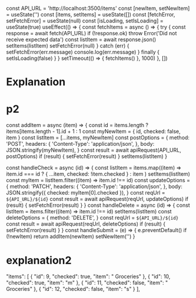 #

const API_URL = 'http://localhost:3500/items'
const [newItem, setNewItem] = useState('')
const [items, setItems] = useState([])
const [fetchError, setFetchError] = useState(null)
const [isLoading, setIsLoading] = useState(true)
useEffect(() => {
const fetchItems = async () => {
try {
const response = await fetch(API_URL)
if (!response.ok) throw Error('Did not receive expected data')
const listItem = await response.json()
setItems(listItem)
setFetchError(null)
} catch (err) {
setFetchError(err.message)
console.log(err.message)
} finally {
setIsLoading(false)
}
}
setTimeout(() => {
fetchItems()
}, 1000)
}, [])

# Explanation

# p2

const addItem = async (item) => {
const id = items.length ? items[items.length - 1].id + 1 : 1
const myNewItem = { id, checked: false, item }
const listItem = [...items, myNewItem]
const postOptions = {
method: 'POST',
headers: {
'Content-Type': 'application/json',
},
body: JSON.stringify(myNewItem),
}
const result = await apiRequest(API_URL, postOptions)
if (result) {
setFetchError(result)
}
setItems(listItem)
}

const handleCheck = async (id) => {
const listItem = items.map((item) =>
item.id === id ? { ...item, checked: !item.checked } : item
)
setItems(listItem)
const myItem = listItem.filter((item) => item.id !== id)
const updateOptions = {
method: 'PATCH',
headers: {
'Content-Type': 'application/json',
},
body: JSON.stringify({ checked: myItem[0].checked }),
}
const reqUrl = `${API_URL}/${id}`
const result = await apiRequest(reqUrl, updateOptions)
if (result) {
setFetchError(result)
}
}
const handleDelete = async (id) => {
const listItem = items.filter((item) => item.id !== id)
setItems(listItem)
const deleteOptions = {
method: 'DELETE',
}
const reqUrl = `${API_URL}/${id}`
const result = await apiRequest(reqUrl, deleteOptions)
if (result) {
setFetchError(result)
}
}
const handleSubmit = (e) => {
e.preventDefault()
if (!newItem) return
addItem(newItem)
setNewItem('')
}

# explanation2

"items": [
{
"id": 9,
"checked": true,
"item": " Groceries"
},
{
"id": 10,
"checked": true,
"item": "m"
},
{
"id": 11,
"checked": false,
"item": " Groceries"
},
{
"id": 12,
"checked": false,
"item": "s"
}
],
